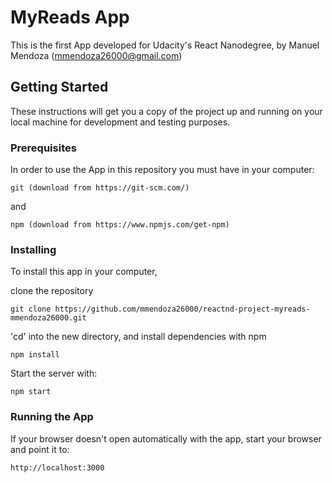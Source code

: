# MyReads App

This is the first App developed for Udacity's React Nanodegree, by Manuel Mendoza (mmendoza26000@gmail.com)

## Getting Started

These instructions will get you a copy of the project up and running on your local machine for development and testing purposes. 

### Prerequisites

In order to use the App in this repository you must have in your computer:

```
git (download from https://git-scm.com/)
```

and 
```
npm (download from https://www.npmjs.com/get-npm)
```


### Installing

To install this app in your computer,

clone the repository

```
git clone https://github.com/mmendoza26000/reactnd-project-myreads-mmendoza26000.git
```

'cd' into the new directory, and install dependencies with npm

```
npm install
```

Start the server with:
```
npm start
```

### Running the App

If your browser doesn't open automatically with the app, start your browser and point it to:
```
http://localhost:3000
```


